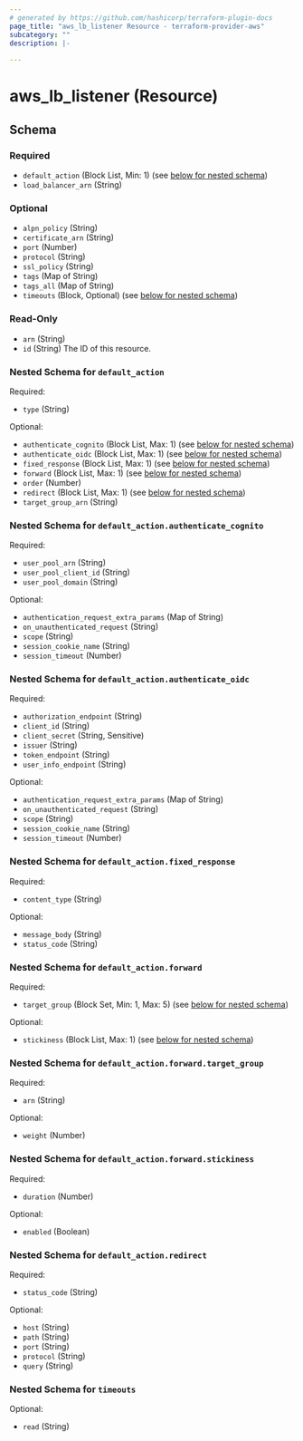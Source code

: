 ```yaml
---
# generated by https://github.com/hashicorp/terraform-plugin-docs
page_title: "aws_lb_listener Resource - terraform-provider-aws"
subcategory: ""
description: |-
  
---
```


# aws_lb_listener (Resource)





<!-- schema generated by tfplugindocs -->
## Schema

### Required

- `default_action` (Block List, Min: 1) (see [below for nested schema](#nestedblock--default_action))
- `load_balancer_arn` (String)

### Optional

- `alpn_policy` (String)
- `certificate_arn` (String)
- `port` (Number)
- `protocol` (String)
- `ssl_policy` (String)
- `tags` (Map of String)
- `tags_all` (Map of String)
- `timeouts` (Block, Optional) (see [below for nested schema](#nestedblock--timeouts))

### Read-Only

- `arn` (String)
- `id` (String) The ID of this resource.

<a id="nestedblock--default_action"></a>
### Nested Schema for `default_action`

Required:

- `type` (String)

Optional:

- `authenticate_cognito` (Block List, Max: 1) (see [below for nested schema](#nestedblock--default_action--authenticate_cognito))
- `authenticate_oidc` (Block List, Max: 1) (see [below for nested schema](#nestedblock--default_action--authenticate_oidc))
- `fixed_response` (Block List, Max: 1) (see [below for nested schema](#nestedblock--default_action--fixed_response))
- `forward` (Block List, Max: 1) (see [below for nested schema](#nestedblock--default_action--forward))
- `order` (Number)
- `redirect` (Block List, Max: 1) (see [below for nested schema](#nestedblock--default_action--redirect))
- `target_group_arn` (String)

<a id="nestedblock--default_action--authenticate_cognito"></a>
### Nested Schema for `default_action.authenticate_cognito`

Required:

- `user_pool_arn` (String)
- `user_pool_client_id` (String)
- `user_pool_domain` (String)

Optional:

- `authentication_request_extra_params` (Map of String)
- `on_unauthenticated_request` (String)
- `scope` (String)
- `session_cookie_name` (String)
- `session_timeout` (Number)


<a id="nestedblock--default_action--authenticate_oidc"></a>
### Nested Schema for `default_action.authenticate_oidc`

Required:

- `authorization_endpoint` (String)
- `client_id` (String)
- `client_secret` (String, Sensitive)
- `issuer` (String)
- `token_endpoint` (String)
- `user_info_endpoint` (String)

Optional:

- `authentication_request_extra_params` (Map of String)
- `on_unauthenticated_request` (String)
- `scope` (String)
- `session_cookie_name` (String)
- `session_timeout` (Number)


<a id="nestedblock--default_action--fixed_response"></a>
### Nested Schema for `default_action.fixed_response`

Required:

- `content_type` (String)

Optional:

- `message_body` (String)
- `status_code` (String)


<a id="nestedblock--default_action--forward"></a>
### Nested Schema for `default_action.forward`

Required:

- `target_group` (Block Set, Min: 1, Max: 5) (see [below for nested schema](#nestedblock--default_action--forward--target_group))

Optional:

- `stickiness` (Block List, Max: 1) (see [below for nested schema](#nestedblock--default_action--forward--stickiness))

<a id="nestedblock--default_action--forward--target_group"></a>
### Nested Schema for `default_action.forward.target_group`

Required:

- `arn` (String)

Optional:

- `weight` (Number)


<a id="nestedblock--default_action--forward--stickiness"></a>
### Nested Schema for `default_action.forward.stickiness`

Required:

- `duration` (Number)

Optional:

- `enabled` (Boolean)



<a id="nestedblock--default_action--redirect"></a>
### Nested Schema for `default_action.redirect`

Required:

- `status_code` (String)

Optional:

- `host` (String)
- `path` (String)
- `port` (String)
- `protocol` (String)
- `query` (String)



<a id="nestedblock--timeouts"></a>
### Nested Schema for `timeouts`

Optional:

- `read` (String)
